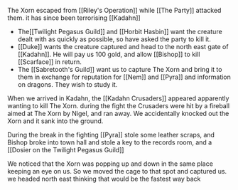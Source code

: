 The Xorn escaped from [[Riley's Operation]] while [[The Party]] attacked them.
it has since been terrorising [[Kadahn]]

- The[[Twilight Pegasus Guild]] and [[Horbit Hasbin]] want the creature dealt with as quickly as possible, so have asked the party to kill it.
- [[Duke]] wants the creature captured and head to the north east gate of [[Kadahn]]. He will pay us 100 gold, and allow [[Bishop]] to kill [[Scarface]] in return.
- The [[Sabretooth's Guild]] want us to capture The Xorn and bring it to them in exchange for reputation for [[Nem]] and [[Pyra]] and information on dragons. They wish to study it.

When we arrived in Kadahn, the [[Kadahn Crusaders]] appeared apparently wanting to kill The Xorn. during the fight the Crusaders were hit by a fireball aimed at The Xorn by Nigel, and ran away. We accidentally knocked out the Xorn and it sank into the ground.

During the break in the fighting [[Pyra]] stole some leather scraps, and Bishop broke into town hall and stole a key to the records room, and a [[Dosier on the Twilight Pegasus Guild]]

We noticed that the Xorn was popping up and down in the same place keeping an eye on us. So we moved the cage to that spot and captured us.
we headed north east thinking that would be the fastest way back

